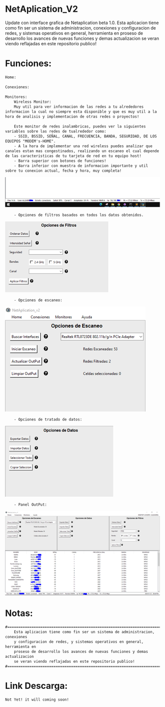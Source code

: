 # NetAplication_V2
 Update con interface grafica de Netaplication beta 1.0.
 Esta aplicacion tiene como fin ser un sistema de administracion, conexiones 
	y configuracion de redes, y sistemas operativos en general, herramienta en 
	proseso de desarrollo los avances de nuevas funciones y demas actualizacion 
	se veran viendo reflajadas en este repositorio publico!

# Funciones:
    Home:

    Conexiones: 

    Monitores:
    	Wireless Monitor:
    	Muy util para ver informacion de las redes a tu alrededores informacion la cual no siempre esta disponible y que es muy util a la hora de analisis y implementacion de otras redes o proyectos!

    	Este monitor de redes inalambricas, puedes ver la siguientes variables sobre las redes de tualrededor como:
   		- SSID, BSSID, SEÑAL, CANAL, FRECUENCIA, BANDA, SEGURIDAD, DE LOS EQUIPOS "MODEM's-HOME".
   		- A la hora de implementar una red wireless puedes analizar que canales estan mas congestinados, realizando un escaneo el cual depende de las caracteristicas de tu tarjeta de red en tu equipo host!
   		- Barra superior con botones de funciones!
   		- Barra inferior con muestra de informacion importante y util sobre tu conexion actual, fecha y hora, muy completa!
   ![ICONO](https://github.com/emerson199818/NetAplication_V2/blob/main/PROYECTO/DIAGRAMAS/Capturas/w_4.PNG)
   
   		- Opciones de filtros basados en todos los datos obtenidos.
   ![ICONO](https://github.com/emerson199818/NetAplication_V2/blob/main/PROYECTO/DIAGRAMAS/Capturas/w_3.PNG)
   
   		- Opciones de escaneo:
   ![ICONO](https://github.com/emerson199818/NetAplication_V2/blob/main/PROYECTO/DIAGRAMAS/Capturas/w_1.PNG)
   
   		- Opciones de tratado de datos:
   ![ICONO](https://github.com/emerson199818/NetAplication_V2/blob/main/PROYECTO/DIAGRAMAS/Capturas/w_2.PNG)
   
   		- Panel OutPut:
   ![ICONO](https://github.com/emerson199818/NetAplication_V2/blob/main/PROYECTO/DIAGRAMAS/Capturas/1.PNG)


# Notas:
    #===================================================================================#
    	Esta aplicacion tiene como fin ser un sistema de administracion, conexiones 
    	y configuracion de redes, y sistemas operativos en general, herramienta en 
    	proseso de desarrollo los avances de nuevas funciones y demas actualizacion 
    	se veran viendo reflajadas en este repositorio publico!
    #===================================================================================#

# Link Descarga:
    Not Yet! it will coming soon!

